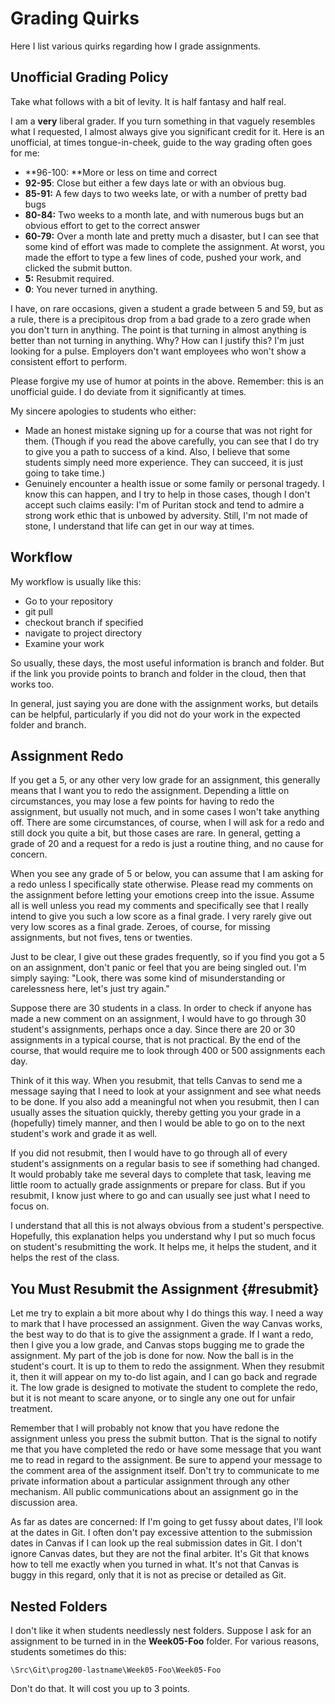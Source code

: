 # Grading Quirks

Here I list various quirks regarding how I grade assignments.

## Unofficial Grading Policy

Take what follows with a bit of levity. It is half fantasy and half real.

I am a **very** liberal grader. If you turn something in that vaguely resembles what I requested, I almost always give you significant credit for it. Here is an unofficial, at times tongue-in-cheek, guide to the way grading often goes for me:

*   **96-100: **More or less on time and correct
*   **92-95**: Close but either a few days late or with an obvious bug.
*   **85-91:** A few days to two weeks late, or with a number of pretty bad bugs
*   **80-84:** Two weeks to a month late, and with numerous bugs but an obvious effort to get to the correct answer
*   **60-79:** Over a month late and pretty much a disaster, but I can see that some kind of effort was made to complete the assignment. At worst, you made the effort to type a few lines of code, pushed your work, and clicked the submit button.
*   **5:** Resubmit required.
*   **0**: You never turned in anything.

I have, on rare occasions, given a student a grade between 5 and 59, but as a rule, there is a precipitous drop from a bad grade to a zero grade when you don't turn in anything. The point is that turning in almost anything is better than not turning in anything. Why? How can I justify this? I'm just looking for a pulse. Employers don't want employees who won't show a consistent effort to perform.

Please forgive my use of humor at points in the above. Remember: this is an unofficial guide. I do deviate from it significantly at times.

My sincere apologies to students who either:

*   Made an honest mistake signing up for a course that was not right for them. (Though if you read the above carefully, you can see that I do try to give you a path to success of a kind. Also, I believe that some students simply need more experience. They can succeed, it is just going to take time.)
*   Genuinely encounter a health issue or some family or personal tragedy. I know this can happen, and I try to help in those cases, though I don't accept such claims easily: I'm of Puritan stock and tend to admire a strong work ethic that is unbowed by adversity. Still, I'm not made of stone, I understand that life can get in our way at times.

## Workflow

My workflow is usually like this:

- Go to your repository
- git pull
- checkout branch if specified
- navigate to project directory
- Examine your work

So usually, these days, the most useful information is branch and folder. But if the link you provide points to branch and folder in the cloud, then that works too.

In general, just saying you are done with the assignment works, but details can be helpful, particularly if you did not do your work in the expected folder and branch.

## Assignment Redo

If you get a 5, or any other very low grade for an assignment, this generally means that I want you to redo the assignment. Depending a little on circumstances, you may lose a few points for having to redo the assignment, but usually not much, and in some cases I won't take anything off. There are some circumstances, of course, when I will ask for a redo and still dock you quite a bit, but those cases are rare. In general, getting a grade of 20 and a request for a redo is just a routine thing, and no cause for concern.

When you see any grade of 5 or below, you can assume that I am asking for a redo unless I specifically state otherwise. Please read my comments  on the assignment before letting your emotions creep into the issue. Assume all is well unless you read my comments and specifically see that I really intend to give you such a low score as a final grade. I very rarely give out very low scores as a final grade. Zeroes, of course, for missing assignments, but not fives, tens or twenties.

Just to be clear, I give out these grades frequently, so if you find you got a 5 on an assignment, don't panic or feel that you are being singled out. I'm simply saying: "Look, there was some kind of misunderstanding or carelessness here, let's just try again."

Suppose there are 30 students in a class. In order to check if anyone has made a new comment on an assignment, I would have to go through 30 student's assignments, perhaps once a day. Since there are 20 or 30 assignments in a typical course, that is not practical. By the end of the course, that would require me to look through 400 or 500 assignments each day.

Think of it this way. When you resubmit, that tells Canvas to send me a message saying that I need to look at your assignment and see what needs to be done. If you also add a meaningful not when you resubmit, then I can usually asses the situation quickly, thereby getting you your grade in a (hopefully) timely manner, and then I would be able to go on to the next student's work and grade it as well.

If you did not resubmit, then I would have to go through all of every student's assignments on a regular basis to see if something had changed. It would probably take me several days to complete that task, leaving me little room to actually grade assignments or prepare for class. But if you resubmit, I know just where to go and can usually see just what I need to focus on.

I understand that all this is not always obvious from a student's perspective. Hopefully, this explanation helps you understand why I put so much focus on student's resubmitting the work. It helps me, it helps the student, and it helps the rest of the class.

## You Must Resubmit the Assignment {#resubmit}

Let me try to explain a bit more about why I do things this way. I need a way to mark that I have processed an assignment. Given the way Canvas works, the best way to do that is to give the assignment a grade. If I want a redo, then I give you a low grade, and Canvas stops bugging me to grade the assignment. My part of the job is done for now. Now the ball is in the student's court. It is up to them to redo the assignment. When they resubmit it, then it will appear on my to-do list again, and I can go back and regrade it. The low grade is designed to motivate the student to complete the redo, but it is not meant to scare anyone, or to single any one out for unfair treatment.

Remember that I will probably not know that you have redone the assignment unless you press the submit button. That is the signal to notify me that you have completed the redo or have some message that you want me to read in regard to the assignment. Be sure to append your message to the comment area of the assignment itself. Don't try to communicate to me private information about a particular assignment through any other mechanism. All public communications about an assignment go in the discussion area.

As far as dates are concerned: If I'm going to get fussy about dates, I'll look at the dates in Git. I often don't pay excessive attention to the submission dates in Canvas if I can look up the real submission dates in Git. I don't ignore Canvas dates, but they are not the final arbiter. It's Git that knows how to tell me exactly when you turned in what. It's not that Canvas is buggy in this regard, only that it is not as precise or detailed as Git.


## Nested Folders

I don't like it when students needlessly nest folders. Suppose I ask for an assignment to be turned in in the **Week05-Foo** folder. For various reasons, students sometimes do this:

    \Src\Git\prog200-lastname\Week05-Foo\Week05-Foo

Don't do that. It will cost you up to 3 points.
